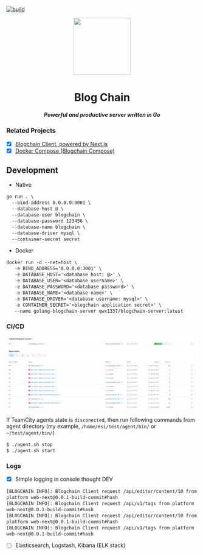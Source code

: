 [![build](https://github.com/zikwall/blogchain-go/workflows/Build%20and%20test%20Blogchain/badge.svg)](https://github.com/zikwall/blogchain-go/actions)

<div align="center">
  <img width="150" height="150" src="https://github.com/zikwall/blogchain/blob/master/screenshots/bc_go_300.png">
  <h1>Blog Chain</h1>
  <h5>Powerful and productive server written in Go</h5>
</div>

### Related Projects

- [x] [Blogchain Client, powered by Next.js](https://github.com/zikwall/blogchain)
- [x] [Docker Compose (Blogchain Compose)](https://github.com/zikwall/blogchain-compose)

## Development

- Native
```shell script
go run . \
  --bind-address 0.0.0.0:3001 \
  --database-host @ \
  --database-user blogchain \
  --database-password 123456 \
  --database-name blogchain \
  --database-driver mysql \
  --container-secret secret
```
- Docker

```shell script
docker run -d --net=host \
   -e BIND_ADDRESS='0.0.0.0:3001' \
   -e DATABASE_HOST='<database host: @>' \
   -e DATABASE_USER='<database username>' \
   -e DATABASE_PASSWORD='<database password>' \
   -e DATABASE_NAME='<database name>' \
   -e DATABASE_DRIVER='<database username: mysql>' \
   -e CONTAINER_SECRET='<blogchain application secret>' \
   --name golang-blogchain-server qwx1337/blogchain-server:latest
```

### CI/CD

![test](ci/.teamcity/tests.png)

If TeamCity agents state is `disconected`, then run following commands from agent directory (my example, `/home/msi/test/agent/bin/` or `~/test/agent/bin/`)

```shell script
$ ./agent.sh stop
$ ./agent.sh start
```

### Logs

- [x] Simple logging in console thought DEV

```shell script
[BLOGCHAIN INFO]: Blogchain Client request /api/editor/content/10 from platform web-next@0.0.1-build-commit#hash
[BLOGCHAIN INFO]: Blogchain Client request /api/v1/tags from platform web-next@0.0.1-build-commit#hash
[BLOGCHAIN INFO]: Blogchain Client request /api/editor/content/10 from platform web-next@0.0.1-build-commit#hash
[BLOGCHAIN INFO]: Blogchain Client request /api/v1/tags from platform web-next@0.0.1-build-commit#hash
```

- [ ] Elasticsearch, Logstash, Kibana (ELK stack)
